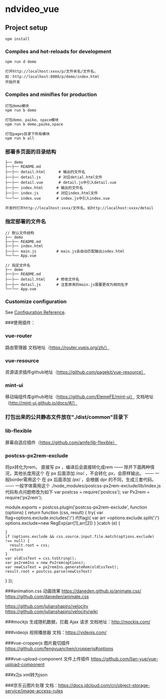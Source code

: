 # ndvideo_vue

## Project setup
```
npm install
```

### Compiles and hot-reloads for development
```
npm run d demo

打开http://localhost:xxxx/p/文件夹名/文件名，
如：http://localhost:8080/p/demo/index.html 
开始开发
```


### Compiles and minifies for production
```
打包demo模块
npm run b demo

打包demo、paike、space模块
npm run b demo,paike,space

打包pages目录下所有模块
npm run b all
```

### 部署多页面的目录结构
```
├── demo
├──├── README.md
├──├── detail.html      # 输出的文件名
├──├── detail.js        # 对应detial.html文件
├──├── detail.vue       # detail.js中引入detail.vue
├──├── index.html      # 输出的文件名
├──├── index.js        # 对应index.html文件
└──└── index.vue       # index.js中引入index.vue

开发时打开http://localhost:xxxx/文件名，如http://localhost:xxxx/detail
```

### 指定部署的文件名
```
// 默认文件结构
├── demo
├──├── README.md
├──├── index.html
├──├── main.js         # main.js会自动匹配输出index.html
└──└── App.vue

// 指定文件名
├── demo
├──├── README.md
├──├── detail.html     # 修改文件名
├──├── detail.js       # 注意原来的main.js需要更改为相同名字
└──└── App.vue

```

### Customize configuration
See [Configuration Reference](https://cli.vuejs.org/config/).


###使用插件：
### vue-router
路由管理器
文档地址（https://router.vuejs.org/zh/）

### vue-resource
资源请求插件github地址（https://github.com/pagekit/vue-resource）

### mint-ui
移动端组件库github地址（https://github.com/ElemeFE/mint-ui）
文档地址（http://mint-ui.github.io/docs/#/）

### 打包出来的公共静态文件放在"./dist/common"目录下
### lib-flexible
屏幕自适应插件（https://github.com/amfe/lib-flexible）

### postcss-px2rem-exclude
将px转化为rem，
直接写 px ，编译后会直接转化成rem —— 除开下面两种情况，其他长度用这个
在 px 后面添加 /*no*/ ，不会转化 px，会原样输出。 —— 一般border需用这个
在 px 后面添加 /*px*/ ，会根据 dpr 的不同，生成三套代码。—— 一般字体需用这个
./node_modules/postcss-px2rem-exclude/lib/index.js代码有点问题修改为如下
var postcss = require('postcss');
var Px2rem = require('px2rem');

module.exports = postcss.plugin('postcss-px2rem-exclude', function (options) {
  return function (css, result) {
    try{
      var flag=options.exclude.includes('/')
        if(flag){
            var arr =options.exclude.split('/')
            options.exclude=new RegExp(arr[1],arr[2])
        }
    }catch (e) {

    }
    if (options.exclude && css.source.input.file.match(options.exclude) !== null) {
      result.root = css;
      return
    }
    var oldCssText = css.toString();
    var px2remIns = new Px2rem(options);
    var newCssText = px2remIns.generateRem(oldCssText);
    result.root = postcss.parse(newCssText)
  }
});

###animation.css
动画效果
https://daneden.github.io/animate.css/
https://github.com/daneden/animate.css

https://github.com/julianshapiro/velocity
https://github.com/julianshapiro/velocity/wiki

###mockjs
生成随机数据，拦截 Ajax 请求
文档地址：http://mockjs.com/

###videojs
视频播放器
文档：https://videojs.com/

###vue-cropperjs
图片裁切插件
https://github.com/fengyuanchen/cropperjs#options

###vue-upload-component
文件上传插件
https://github.com/lian-yue/vue-upload-component

###x2js
xml转为json

###京东云图片处理
文档：https://docs.jdcloud.com/cn/object-storage-service/image-access-rules

